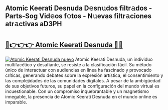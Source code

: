 ## Atomic Keerati Desnuda D𝚎sn𝚞dos filtr𝚊dos - Parts-Sog Vid𝚎os f𝚘tos - N𝚞evas filtr𝚊ciones atr𝚊ctivas aD3PH

# <h2><a href="http://mb39ls.tromn.icu/?c=Atomic+Keerati+Desnuda">🔗👉👉👉 Atomic Keerati Desnuda 🔗🔗</a></h2>

[![Atomic Keerati Desnuda nuevo](https://i.imgur.com/pEAQMta.gif)](http://mb39ls.tromn.icu/?c=Atomic+Keerati+Desnuda)
Atomic Keerati Desnuda, un individuo multifacético y desafiante, se resiste a la clasificación fácil. Su método único de interactuar con audiencias en línea ha fascinado y provocado críticas, generando debates sobre la expresión artística, el consentimiento y las complejidades de las comunidades digitales. A pesar de la ambigüedad de sus objetivos futuros, su papel en la configuración del mundo virtual es incuestionable. Con un compromiso inquebrantable y un magnetismo innegable, la presencia de Atomic Keerati Desnuda en el mundo online es imparable.
